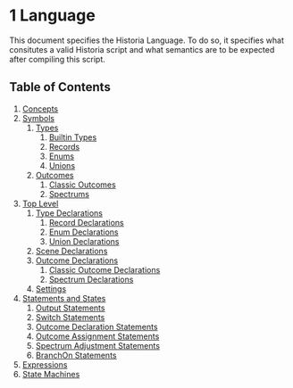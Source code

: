 # 1 Language
This document specifies the Historia Language. To do so, it specifies what consitutes a valid Historia script and what semantics are to be expected after compiling this script.

## Table of Contents
1. [Concepts](01_01_Concepts.md)
1. [Symbols](01_02_Symbols.md)
    1. [Types](01_02_Symbols.md#121-type-symbols)
        1. [Builtin Types](01_02_Symbols.md#1211-builtin-types)
        1. [Records](01_02_Symbols.md#1212-records)
        1. [Enums](01_02_Symbols.md#1213-enums)
        1. [Unions](01_02_Symbols.md#1214-unions)
    1. [Outcomes](01_02_Symbols.md#123-outcome-symbols)
        1. [Classic Outcomes](01_02_Symbols.md#1231-classic-outcomes)
        1. [Spectrums](01_02_Symbols.md#1232-spectrums)
1. [Top Level](01_03_TopLevel.md)
    1. [Type Declarations](01_03_TopLevel.md#131-type-declarations)
        1. [Record Declarations](01_03_TopLevel.md#1311-record-declarations)
        1. [Enum Declarations](01_03_TopLevel.md#1312-enum-declarations)
        1. [Union Declarations](01_03_TopLevel.md#1313-union-declarations)
    1. [Scene Declarations](01_03_TopLevel.md#132-scene-declarations)
    1. [Outcome Declarations](01_03_TopLevel.md#133-outcome-declarations)
        1. [Classic Outcome Declarations](01_03_TopLevel.md#1331-classic-outcomes)
        1. [Spectrum Declarations](01_03_TopLevel.md#1332-spectrums)
    1. [Settings](01_03_TopLevel.md#134-settings)
1. [Statements and States]()
    1. [Output Statements]()
    1. [Switch Statements]()
    1. [Outcome Declaration Statements]()
    1. [Outcome Assignment Statements]()
    1. [Spectrum Adjustment Statements]()
    1. [BranchOn Statements]()
1. [Expressions]()
1. [State Machines]()
